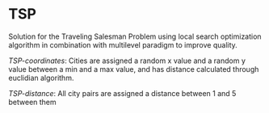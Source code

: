 # TSP
Solution for the Traveling Salesman Problem using local search optimization algorithm in combination with multilevel paradigm to improve quality.

*TSP-coordinates*: Cities are assigned a random x value and a random y value between a min and a max value, and has distance calculated through euclidian algorithm.

*TSP-distance*: All city pairs are assigned a distance between 1 and 5 between them
